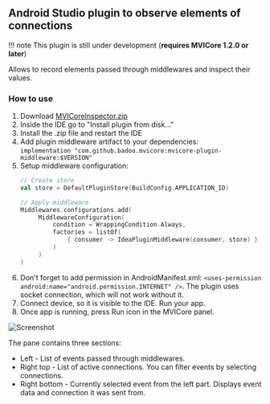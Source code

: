 ## Android Studio plugin to observe elements of connections

!!! note
    This plugin is still under development (**requires MVICore 1.2.0 or later**)

Allows to record elements passed through middlewares and inspect their values.

### How to use
1. Download [MVICoreInspector.zip](https://github.com/badoo/MVICore/blob/master/mvicore-plugin/idea/artifacts/MVICoreInspector.zip?raw=true)
2. Inside the IDE go to "Install plugin from disk..."
3. Install the .zip file and restart the IDE
4. Add plugin middleware artifact to your dependencies: `implementation "com.github.badoo.mvicore:mvicore-plugin-middleware:$VERSION"`
5. Setup middleware configuration:
    ```kotlin
    // Create store
    val store = DefaultPluginStore(BuildConfig.APPLICATION_ID)
    
    // Apply middleware
    Middlewares.configurations.add(
         MiddlewareConfiguration(
             condition = WrappingCondition.Always,
             factories = listOf(
                 { consumer -> IdeaPluginMiddleware(consumer, store) }
             )
         )
    )
    ```
6. Don't forget to add permission in AndroidManifest.xml: `<uses-permission android:name="android.permission.INTERNET" />`. The plugin uses socket connection, which will not work without it.
7. Connect device, so it is visible to the IDE. Run your app.
8. Once app is running, press Run icon in the MVICore panel.

![Screenshot](https://i.imgur.com/Vjk0NZl.png)

The pane contains three sections:

- Left - List of events passed through middlewares.
- Right top - List of active connections. You can filter events by selecting connections.
- Right bottom - Currently selected event from the left part. Displays event data and connection it was sent from.
